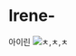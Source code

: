# Irene-

아이린
![ㅊ,ㅊ,ㅊ](http://postfiles9.naver.net/20151120_40/roem03_1448016613872kze7W_JPEG/Fandom_14467373999491440083797.jpg?type=w2)
